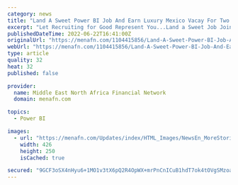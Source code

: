 ```yaml
---
category: news
title: "Land A Sweet Power BI Job And Earn Luxury Mexico Vacay For Two To Party For Good"
excerpt: "Let Recruiting for Good Represent You...Land a Sweet Job Join Club Party for Good #landsweetjob #partyforgood #recruitingforgood Land a Sweet Power BI Job with Recruiting for Good's help..."
publishedDateTime: 2022-06-22T16:41:00Z
originalUrl: "https://menafn.com/1104415856/Land-A-Sweet-Power-BI-Job-And-Earn-Luxury-Mexico-Vacay-For-Two-To-Party-For-Good"
webUrl: "https://menafn.com/1104415856/Land-A-Sweet-Power-BI-Job-And-Earn-Luxury-Mexico-Vacay-For-Two-To-Party-For-Good"
type: article
quality: 32
heat: 32
published: false

provider:
  name: Middle East North Africa Financial Network
  domain: menafn.com

topics:
  - Power BI

images:
  - url: "https://menafn.com/Updates/index/HTML_Images/NewsEn_MoreStories_img_1.jpg?886297"
    width: 426
    height: 250
    isCached: true

secured: "9GCF3oSX4nHyu6+1MO1v3tX6pQ2R4OpWX+mrPnCnICuB1hdT7ok4tOVgSMzoaVQhSvmdvSJMwvQPVu7wCenorMFXDAQwGxRveS65k6SdPn9WV/heHBog6bFSk+HqG224OfAUD1Z+mpR3u1nTtu/+Xx30pXf3Lt2SHoyGXwW3VHm+/+FPulnW6F+Wio5M930Dsa+TX+rQ7U1GT65PRKnbk86H1WN5ff3jzZOTnouasQVMakOginqkugpNet5acUnFcBlCrQxDYlleXGVPEFOt5mqnhWEYBrY9EwresXtHbxZS4cOgNPHoKubABa+axi9ylwX8AM41ZN/BhY54jNl3KFN7685DEI6s6yP+MDmDIQ4=;UvKsHWzGw1ODq8y6kxGdRg=="
---
```


